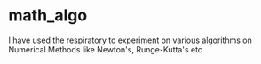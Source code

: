 # math_algo
I have used the respiratory to experiment on various algorithms on Numerical Methods like Newton's, Runge-Kutta's etc
